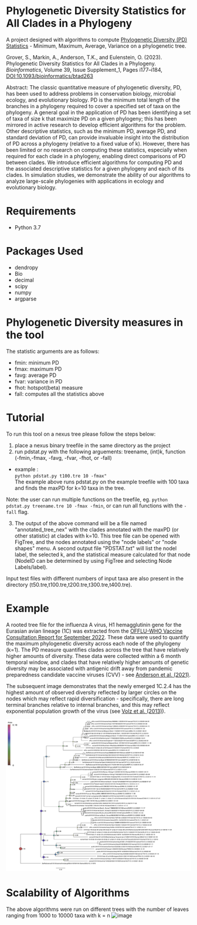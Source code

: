 # Phylogenetic Diversity Statistics for All Clades in a Phylogeny
A project designed with algorithms to compute [Phylogenetic Diversity (PD) Statistics](https://en.wikipedia.org/wiki/Phylogenetic_diversity) - Minimum, Maximum, Average, Variance on a phylogenetic tree.

Grover, S., Markin, A., Anderson, T.K., and Eulenstein, O. (2023). Phylogenetic Diversity Statistics for All Clades in a Phylogeny. *Bioinformatics*, Volume 39, Issue Supplement_1, Pages i177–i184, [DOI:10.1093/bioinformatics/btad263](https://doi.org/10.1093/bioinformatics/btad263)

Abstract: The classic quantitative measure of phylogenetic diversity, PD, has been used to address problems in conservation biology, microbial ecology, and evolutionary biology. PD is the minimum total length of the branches in a phylogeny required to cover a specified set of taxa on the phylogeny. A general goal in the application of PD has been identifying a set of taxa of size k that maximize PD on a given phylogeny; this has been mirrored in active research to develop efficient algorithms for the problem. Other descriptive statistics, such as the minimum PD, average PD, and standard deviation of PD, can provide invaluable insight into the distribution of PD across a phylogeny (relative to a fixed value of k). However, there has been limited or no research on computing these statistics, especially when required for each clade in a phylogeny, enabling direct comparisons of PD between clades. We introduce efficient algorithms for computing PD and the associated descriptive statistics for a given phylogeny and each of its clades. In simulation studies, we demonstrate the ability of our algorithms to analyze large-scale phylogenies with applications in ecology and evolutionary biology.

# Requirements
  * Python 3.7
 
# Packages Used
  * dendropy
  * Bio
  * decimal
  * scipy
  * numpy
  * argparse
  
# Phylogenetic Diversity measures in the tool  
The statistic arguments are as follows:
- fmin: minimum PD
- fmax: maximum PD
- favg: average PD
- fvar: variance in PD
- fhot: hotspot(beta) measure
- fall: computes all the statistics above

# Tutorial
To run this tool on a nexus tree please follow the steps below:

1. place a nexus binary treefile in the same directory as the project
2. run pdstat.py with the following arguements: treename, (int)k, function (-fmin,-fmax, -favg, -fvar, -fhot, or -fall)

  * example : <br>
  `python pdstat.py t100.tre 10 -fmax"`<br> 
  The example above runs pdstat.py on the example treefile with 100 taxa and finds the maxPD for k=10 taxa in the tree.
  
  Note: the user can run multiple functions on the treefile, eg. `python pdstat.py treename.tre 10 -fmax -fmin`, or can run all functions with the `-fall` flag.
    
3. The output of the above command will be a file named "annotated_tree_nex" with the clades annotated with the maxPD (or other statistic) at clades with k=10. This tree file can be opened with FigTree, and the nodes annotated using the "node labels" or "node shapes" menu. A second output file "PDSTAT.txt" will list the nodel label, the selected k, and the statistical measure calculated for that node (NodeID can be determined by using FigTree and selecting Node Labels/label).

Input test files with different numbers of input taxa are also present in the directory (t50.tre,t100.tre,t200.tre,t300.tre,t400.tre).

# Example
A rooted tree file for the influenza A virus, H1 hemagglutinin gene for the Eurasian avian lineage (1C) was extracted from the [OFFLU-WHO Vaccine Consultation Report for September 2022](https://www.offlu.org/). These data were used to quantify the maximum phylogenetic diversity across each node of the phylogeny (k=1). The PD measure quantifies clades across the tree that have relatively higher amounts of diversity. These data were collected within a 6 month temporal window, and clades that have relatively higher amounts of genetic diversity may be associated with antigenic drift away from pandemic preparedness candidate vaccine viruses (CVV) - see [Anderson et al. (2021)](https://perspectivesinmedicine.cshlp.org/content/11/3/a038737.full).

The subsequent image demonstrates that the newly emerged 1C.2.4 has the highest amount of observed diversity reflected by larger circles on the nodes which may reflect rapid diversification - specifically, there are long terminal branches relative to internal branches, and this may reflect exponential population growth of the virus (see [Volz et al. (2013)](https://journals.plos.org/ploscompbiol/article?id=10.1371/journal.pcbi.1002947)).

<center>
  <img src="img/maxPD-1C-annotated_tree-k1.png">
</center>

# Scalability of Algorithms
The above algorithms were run on different trees with the number of leaves ranging from 1000 to 10000 taxa with k = n
![image](https://user-images.githubusercontent.com/46168937/213595654-48da5734-dcf1-460d-b7e7-1f0c94bc804b.png)


